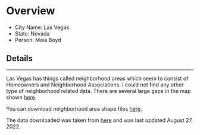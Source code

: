 # Overview

* City Name: Las Vegas
* State: Nevada
* Person: Maia Boyd

## Details

---

Las Vegas has things called neighborhood areas which seem to consist of Homeowners and Neighborhood Associations. I could not find any other type of neighborhood related data. There are several large gaps in the map shown [here](https://koordinates.com/layer/97326-las-vegas-nv-neighborhood-areas/). 

You can download neighborhood area shape files [here](https://koordinates.com/layer/97326-las-vegas-nv-neighborhood-areas/download/).  

The data downloaded was taken from [here](https://mapdata.lasvegasnevada.gov/clvgis/rest/services/AdministrativeBoundaries/Parcel_Info/MapServer/2) and was last updated August 27, 2022.

